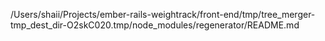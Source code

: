 /Users/shaii/Projects/ember-rails-weightrack/front-end/tmp/tree_merger-tmp_dest_dir-O2skC020.tmp/node_modules/regenerator/README.md